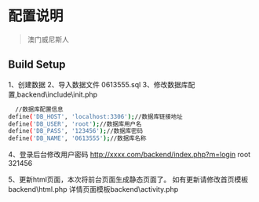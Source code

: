 # 配置说明
> 澳门威尼斯人

## Build Setup

1、创建数据
2、导入数据文件 0613555.sql
3、修改数据库配置,backend\include\init.php

``` bash
  //数据库配置信息
define('DB_HOST', 'localhost:3306');//数据库链接地址
define('DB_USER', 'root');//数据库用户名
define('DB_PASS', '123456');//数据库密码
define('DB_NAME', '0613555');//数据库名称
```
4、登录后台修改用户密码
http://xxxx.com/backend/index.php?m=login
root 321456

5、更新html页面，本次将前台页面生成静态页面了。
如有更新请修改首页模板backend\html.php
详情页面模板backend\activity.php
